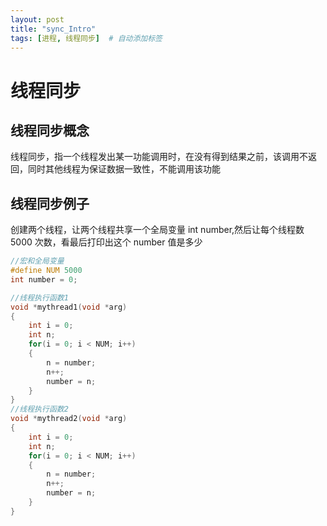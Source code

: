 ```yaml
---
layout: post
title: "sync_Intro"
tags: [进程, 线程同步]  # 自动添加标签
---
```


# 线程同步

## 线程同步概念

线程同步，指一个线程发出某一功能调用时，在没有得到结果之前，该调用不返回，同时其他线程为保证数据一致性，不能调用该功能

## 线程同步例子

创建两个线程，让两个线程共享一个全局变量 int number,然后让每个线程数 5000 次数，看最后打印出这个 number 值是多少

```c++
//宏和全局变量
#define NUM 5000
int number = 0;

//线程执行函数1
void *mythread1(void *arg)
{
    int i = 0;
    int n;
    for(i = 0; i < NUM; i++)
    {
        n = number;
        n++;
        number = n;
    }
}
//线程执行函数2
void *mythread2(void *arg)
{
    int i = 0;
    int n;
    for(i = 0; i < NUM; i++)
    {
        n = number;
        n++;
        number = n;
    }
}
```
